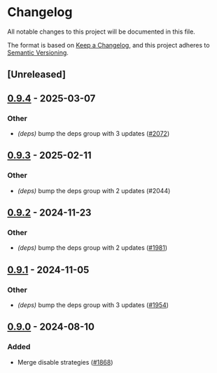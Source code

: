 # Changelog
All notable changes to this project will be documented in this file.

The format is based on [Keep a Changelog](https://keepachangelog.com/en/1.0.0/),
and this project adheres to [Semantic Versioning](https://semver.org/spec/v2.0.0.html).

## [Unreleased]

## [0.9.4](https://github.com/cargo-bins/cargo-binstall/compare/binstalk-types-v0.9.3...binstalk-types-v0.9.4) - 2025-03-07

### Other

- *(deps)* bump the deps group with 3 updates ([#2072](https://github.com/cargo-bins/cargo-binstall/pull/2072))

## [0.9.3](https://github.com/cargo-bins/cargo-binstall/compare/binstalk-types-v0.9.2...binstalk-types-v0.9.3) - 2025-02-11

### Other

- *(deps)* bump the deps group with 2 updates (#2044)

## [0.9.2](https://github.com/cargo-bins/cargo-binstall/compare/binstalk-types-v0.9.1...binstalk-types-v0.9.2) - 2024-11-23

### Other

- *(deps)* bump the deps group with 2 updates ([#1981](https://github.com/cargo-bins/cargo-binstall/pull/1981))

## [0.9.1](https://github.com/cargo-bins/cargo-binstall/compare/binstalk-types-v0.9.0...binstalk-types-v0.9.1) - 2024-11-05

### Other

- *(deps)* bump the deps group with 3 updates ([#1954](https://github.com/cargo-bins/cargo-binstall/pull/1954))

## [0.9.0](https://github.com/cargo-bins/cargo-binstall/compare/binstalk-types-v0.8.0...binstalk-types-v0.9.0) - 2024-08-10

### Added
- Merge disable strategies ([#1868](https://github.com/cargo-bins/cargo-binstall/pull/1868))
